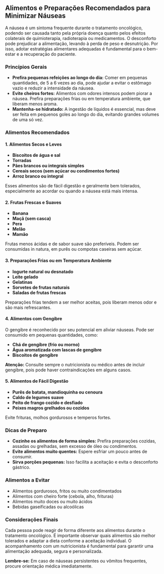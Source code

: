 
## Alimentos e Preparações Recomendados para Minimizar Náuseas

A náusea é um sintoma frequente durante o tratamento oncológico, podendo ser causada tanto pela própria doença quanto pelos efeitos colaterais de quimioterapia, radioterapia ou medicamentos. O desconforto pode prejudicar a alimentação, levando à perda de peso e desnutrição. Por isso, adotar estratégias alimentares adequadas é fundamental para o bem-estar e a recuperação do paciente.

### Princípios Gerais

- **Prefira pequenas refeições ao longo do dia:** Comer em pequenas quantidades, de 5 a 6 vezes ao dia, pode ajudar a evitar o estômago vazio e reduzir a intensidade da náusea.
- **Evite cheiros fortes:** Alimentos com odores intensos podem piorar a náusea. Prefira preparações frias ou em temperatura ambiente, que liberam menos aroma.
- **Mantenha-se hidratado:** A ingestão de líquidos é essencial, mas deve ser feita em pequenos goles ao longo do dia, evitando grandes volumes de uma só vez.

### Alimentos Recomendados

#### 1. Alimentos Secos e Leves

- **Biscoitos de água e sal**
- **Torradas**
- **Pães brancos ou integrais simples**
- **Cereais secos (sem açúcar ou condimentos fortes)**
- **Arroz branco ou integral**

Esses alimentos são de fácil digestão e geralmente bem tolerados, especialmente ao acordar ou quando a náusea está mais intensa.

#### 2. Frutas Frescas e Suaves

- **Banana**
- **Maçã (sem casca)**
- **Pera**
- **Melão**
- **Mamão**

Frutas menos ácidas e de sabor suave são preferíveis. Podem ser consumidas in natura, em purês ou compotas caseiras sem açúcar.

#### 3. Preparações Frias ou em Temperatura Ambiente

- **Iogurte natural ou desnatado**
- **Leite gelado**
- **Gelatinas**
- **Sorvetes de frutas naturais**
- **Saladas de frutas frescas**

Preparações frias tendem a ser melhor aceitas, pois liberam menos odor e são mais refrescantes.

#### 4. Alimentos com Gengibre

O gengibre é reconhecido por seu potencial em aliviar náuseas. Pode ser consumido em pequenas quantidades, como:

- **Chá de gengibre (frio ou morno)**
- **Água aromatizada com lascas de gengibre**
- **Biscoitos de gengibre**

**Atenção:** Consulte sempre o nutricionista ou médico antes de incluir gengibre, pois pode haver contraindicações em alguns casos.

#### 5. Alimentos de Fácil Digestão

- **Purês de batata, mandioquinha ou cenoura**
- **Caldo de legumes suave**
- **Peito de frango cozido e desfiado**
- **Peixes magros grelhados ou cozidos**

Evite frituras, molhos gordurosos e temperos fortes.

### Dicas de Preparo

- **Cozinhe os alimentos de forma simples:** Prefira preparações cozidas, assadas ou grelhadas, sem excesso de óleo ou condimentos.
- **Evite alimentos muito quentes:** Espere esfriar um pouco antes de consumir.
- **Sirva porções pequenas:** Isso facilita a aceitação e evita o desconforto gástrico.

### Alimentos a Evitar

- Alimentos gordurosos, fritos ou muito condimentados
- Alimentos com cheiro forte (cebola, alho, frituras)
- Alimentos muito doces ou muito ácidos
- Bebidas gaseificadas ou alcoólicas

### Considerações Finais

Cada pessoa pode reagir de forma diferente aos alimentos durante o tratamento oncológico. É importante observar quais alimentos são melhor tolerados e adaptar a dieta conforme a aceitação individual. O acompanhamento com um nutricionista é fundamental para garantir uma alimentação adequada, segura e personalizada.

**Lembre-se:** Em caso de náuseas persistentes ou vômitos frequentes, procure orientação médica imediatamente.
```
